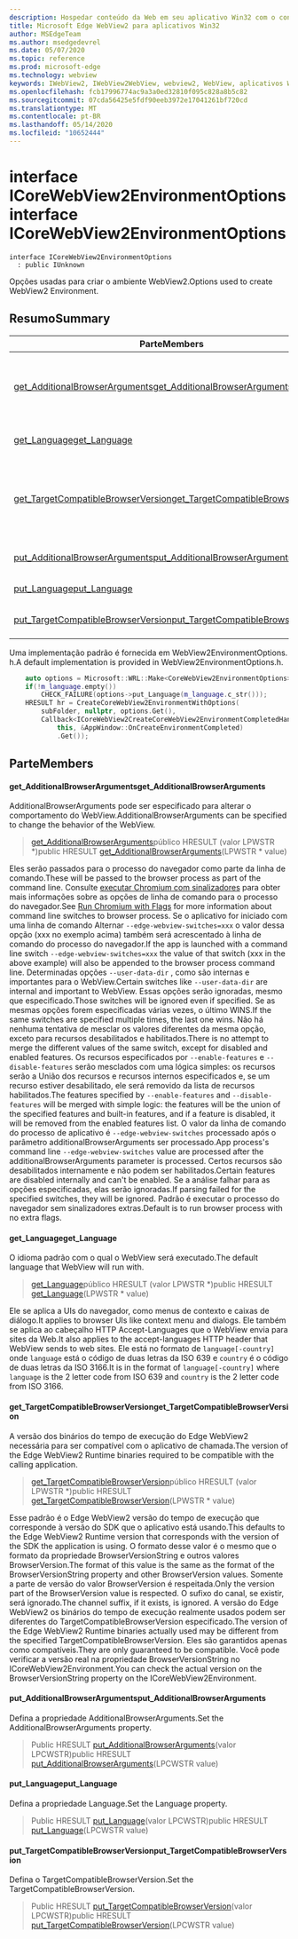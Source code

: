 ```yaml
---
description: Hospedar conteúdo da Web em seu aplicativo Win32 com o controle WebView2 do Microsoft Edge
title: Microsoft Edge WebView2 para aplicativos Win32
author: MSEdgeTeam
ms.author: msedgedevrel
ms.date: 05/07/2020
ms.topic: reference
ms.prod: microsoft-edge
ms.technology: webview
keywords: IWebView2, IWebView2WebView, webview2, WebView, aplicativos Win32, Win32, Edge, ICoreWebView2, ICoreWebView2Controller, controle do navegador, HTML Edge
ms.openlocfilehash: fcb17996774ac9a3a0ed32810f095c828a8b5c82
ms.sourcegitcommit: 07cda56425e5fdf90eeb3972e17041261bf720cd
ms.translationtype: MT
ms.contentlocale: pt-BR
ms.lasthandoff: 05/14/2020
ms.locfileid: "10652444"
---
```

# <span data-ttu-id="ca60e-104">interface ICoreWebView2EnvironmentOptions</span><span class="sxs-lookup"><span data-stu-id="ca60e-104">interface ICoreWebView2EnvironmentOptions</span></span> 

```
interface ICoreWebView2EnvironmentOptions
  : public IUnknown
```

<span data-ttu-id="ca60e-105">Opções usadas para criar o ambiente WebView2.</span><span class="sxs-lookup"><span data-stu-id="ca60e-105">Options used to create WebView2 Environment.</span></span>

## <span data-ttu-id="ca60e-106">Resumo</span><span class="sxs-lookup"><span data-stu-id="ca60e-106">Summary</span></span>

 <span data-ttu-id="ca60e-107">Parte</span><span class="sxs-lookup"><span data-stu-id="ca60e-107">Members</span></span>                        | <span data-ttu-id="ca60e-108">Descrições</span><span class="sxs-lookup"><span data-stu-id="ca60e-108">Descriptions</span></span>
--------------------------------|---------------------------------------------
[<span data-ttu-id="ca60e-109">get_AdditionalBrowserArguments</span><span class="sxs-lookup"><span data-stu-id="ca60e-109">get_AdditionalBrowserArguments</span></span>](#get_additionalbrowserarguments) | <span data-ttu-id="ca60e-110">AdditionalBrowserArguments pode ser especificado para alterar o comportamento do WebView.</span><span class="sxs-lookup"><span data-stu-id="ca60e-110">AdditionalBrowserArguments can be specified to change the behavior of the WebView.</span></span>
[<span data-ttu-id="ca60e-111">get_Language</span><span class="sxs-lookup"><span data-stu-id="ca60e-111">get_Language</span></span>](#get_language) | <span data-ttu-id="ca60e-112">O idioma padrão com o qual o WebView será executado.</span><span class="sxs-lookup"><span data-stu-id="ca60e-112">The default language that WebView will run with.</span></span>
[<span data-ttu-id="ca60e-113">get_TargetCompatibleBrowserVersion</span><span class="sxs-lookup"><span data-stu-id="ca60e-113">get_TargetCompatibleBrowserVersion</span></span>](#get_targetcompatiblebrowserversion) | <span data-ttu-id="ca60e-114">A versão dos binários do tempo de execução do Edge WebView2 necessária para ser compatível com o aplicativo de chamada.</span><span class="sxs-lookup"><span data-stu-id="ca60e-114">The version of the Edge WebView2 Runtime binaries required to be compatible with the calling application.</span></span>
[<span data-ttu-id="ca60e-115">put_AdditionalBrowserArguments</span><span class="sxs-lookup"><span data-stu-id="ca60e-115">put_AdditionalBrowserArguments</span></span>](#put_additionalbrowserarguments) | <span data-ttu-id="ca60e-116">Defina a propriedade AdditionalBrowserArguments.</span><span class="sxs-lookup"><span data-stu-id="ca60e-116">Set the AdditionalBrowserArguments property.</span></span>
[<span data-ttu-id="ca60e-117">put_Language</span><span class="sxs-lookup"><span data-stu-id="ca60e-117">put_Language</span></span>](#put_language) | <span data-ttu-id="ca60e-118">Defina a propriedade Language.</span><span class="sxs-lookup"><span data-stu-id="ca60e-118">Set the Language property.</span></span>
[<span data-ttu-id="ca60e-119">put_TargetCompatibleBrowserVersion</span><span class="sxs-lookup"><span data-stu-id="ca60e-119">put_TargetCompatibleBrowserVersion</span></span>](#put_targetcompatiblebrowserversion) | <span data-ttu-id="ca60e-120">Defina o TargetCompatibleBrowserVersion.</span><span class="sxs-lookup"><span data-stu-id="ca60e-120">Set the TargetCompatibleBrowserVersion.</span></span>

<span data-ttu-id="ca60e-121">Uma implementação padrão é fornecida em WebView2EnvironmentOptions. h.</span><span class="sxs-lookup"><span data-stu-id="ca60e-121">A default implementation is provided in WebView2EnvironmentOptions.h.</span></span>

```cpp
    auto options = Microsoft::WRL::Make<CoreWebView2EnvironmentOptions>();
    if(!m_language.empty())
        CHECK_FAILURE(options->put_Language(m_language.c_str()));
    HRESULT hr = CreateCoreWebView2EnvironmentWithOptions(
        subFolder, nullptr, options.Get(),
        Callback<ICoreWebView2CreateCoreWebView2EnvironmentCompletedHandler>(
            this, &AppWindow::OnCreateEnvironmentCompleted)
            .Get());
```

## <span data-ttu-id="ca60e-122">Parte</span><span class="sxs-lookup"><span data-stu-id="ca60e-122">Members</span></span>

#### <span data-ttu-id="ca60e-123">get_AdditionalBrowserArguments</span><span class="sxs-lookup"><span data-stu-id="ca60e-123">get_AdditionalBrowserArguments</span></span> 

<span data-ttu-id="ca60e-124">AdditionalBrowserArguments pode ser especificado para alterar o comportamento do WebView.</span><span class="sxs-lookup"><span data-stu-id="ca60e-124">AdditionalBrowserArguments can be specified to change the behavior of the WebView.</span></span>

> <span data-ttu-id="ca60e-125">[get_AdditionalBrowserArguments](#get_additionalbrowserarguments)público HRESULT (valor LPWSTR \*)</span><span class="sxs-lookup"><span data-stu-id="ca60e-125">public HRESULT [get_AdditionalBrowserArguments](#get_additionalbrowserarguments)(LPWSTR \* value)</span></span>

<span data-ttu-id="ca60e-126">Eles serão passados para o processo do navegador como parte da linha de comando.</span><span class="sxs-lookup"><span data-stu-id="ca60e-126">These will be passed to the browser process as part of the command line.</span></span> <span data-ttu-id="ca60e-127">Consulte [executar Chromium com sinalizadores](https://aka.ms/RunChromiumWithFlags) para obter mais informações sobre as opções de linha de comando para o processo do navegador.</span><span class="sxs-lookup"><span data-stu-id="ca60e-127">See [Run Chromium with Flags](https://aka.ms/RunChromiumWithFlags) for more information about command line switches to browser process.</span></span> <span data-ttu-id="ca60e-128">Se o aplicativo for iniciado com uma linha de comando Alternar `--edge-webview-switches=xxx` o valor dessa opção (xxx no exemplo acima) também será acrescentado à linha de comando do processo do navegador.</span><span class="sxs-lookup"><span data-stu-id="ca60e-128">If the app is launched with a command line switch `--edge-webview-switches=xxx` the value of that switch (xxx in the above example) will also be appended to the browser process command line.</span></span> <span data-ttu-id="ca60e-129">Determinadas opções `--user-data-dir` , como são internas e importantes para o WebView.</span><span class="sxs-lookup"><span data-stu-id="ca60e-129">Certain switches like `--user-data-dir` are internal and important to WebView.</span></span> <span data-ttu-id="ca60e-130">Essas opções serão ignoradas, mesmo que especificado.</span><span class="sxs-lookup"><span data-stu-id="ca60e-130">Those switches will be ignored even if specified.</span></span> <span data-ttu-id="ca60e-131">Se as mesmas opções forem especificadas várias vezes, o último WINS.</span><span class="sxs-lookup"><span data-stu-id="ca60e-131">If the same switches are specified multiple times, the last one wins.</span></span> <span data-ttu-id="ca60e-132">Não há nenhuma tentativa de mesclar os valores diferentes da mesma opção, exceto para recursos desabilitados e habilitados.</span><span class="sxs-lookup"><span data-stu-id="ca60e-132">There is no attempt to merge the different values of the same switch, except for disabled and enabled features.</span></span> <span data-ttu-id="ca60e-133">Os recursos especificados por `--enable-features` e `--disable-features` serão mesclados com uma lógica simples: os recursos serão a União dos recursos e recursos internos especificados e, se um recurso estiver desabilitado, ele será removido da lista de recursos habilitados.</span><span class="sxs-lookup"><span data-stu-id="ca60e-133">The features specified by `--enable-features` and `--disable-features` will be merged with simple logic: the features will be the union of the specified features and built-in features, and if a feature is disabled, it will be removed from the enabled features list.</span></span> <span data-ttu-id="ca60e-134">O valor da linha de comando do processo de aplicativo é `--edge-webview-switches` processado após o parâmetro additionalBrowserArguments ser processado.</span><span class="sxs-lookup"><span data-stu-id="ca60e-134">App process's command line `--edge-webview-switches` value are processed after the additionalBrowserArguments parameter is processed.</span></span> <span data-ttu-id="ca60e-135">Certos recursos são desabilitados internamente e não podem ser habilitados.</span><span class="sxs-lookup"><span data-stu-id="ca60e-135">Certain features are disabled internally and can't be enabled.</span></span> <span data-ttu-id="ca60e-136">Se a análise falhar para as opções especificadas, elas serão ignoradas.</span><span class="sxs-lookup"><span data-stu-id="ca60e-136">If parsing failed for the specified switches, they will be ignored.</span></span> <span data-ttu-id="ca60e-137">Padrão é executar o processo do navegador sem sinalizadores extras.</span><span class="sxs-lookup"><span data-stu-id="ca60e-137">Default is to run browser process with no extra flags.</span></span>

#### <span data-ttu-id="ca60e-138">get_Language</span><span class="sxs-lookup"><span data-stu-id="ca60e-138">get_Language</span></span> 

<span data-ttu-id="ca60e-139">O idioma padrão com o qual o WebView será executado.</span><span class="sxs-lookup"><span data-stu-id="ca60e-139">The default language that WebView will run with.</span></span>

> <span data-ttu-id="ca60e-140">[get_Language](#get_language)público HRESULT (valor LPWSTR \*)</span><span class="sxs-lookup"><span data-stu-id="ca60e-140">public HRESULT [get_Language](#get_language)(LPWSTR \* value)</span></span>

<span data-ttu-id="ca60e-141">Ele se aplica a UIs do navegador, como menus de contexto e caixas de diálogo.</span><span class="sxs-lookup"><span data-stu-id="ca60e-141">It applies to browser UIs like context menu and dialogs.</span></span> <span data-ttu-id="ca60e-142">Ele também se aplica ao cabeçalho HTTP Accept-Languages que o WebView envia para sites da Web.</span><span class="sxs-lookup"><span data-stu-id="ca60e-142">It also applies to the accept-languages HTTP header that WebView sends to web sites.</span></span> <span data-ttu-id="ca60e-143">Ele está no formato de `language[-country]` onde `language` está o código de duas letras da ISO 639 e `country` é o código de duas letras da ISO 3166.</span><span class="sxs-lookup"><span data-stu-id="ca60e-143">It is in the format of `language[-country]` where `language` is the 2 letter code from ISO 639 and `country` is the 2 letter code from ISO 3166.</span></span>

#### <span data-ttu-id="ca60e-144">get_TargetCompatibleBrowserVersion</span><span class="sxs-lookup"><span data-stu-id="ca60e-144">get_TargetCompatibleBrowserVersion</span></span> 

<span data-ttu-id="ca60e-145">A versão dos binários do tempo de execução do Edge WebView2 necessária para ser compatível com o aplicativo de chamada.</span><span class="sxs-lookup"><span data-stu-id="ca60e-145">The version of the Edge WebView2 Runtime binaries required to be compatible with the calling application.</span></span>

> <span data-ttu-id="ca60e-146">[get_TargetCompatibleBrowserVersion](#get_targetcompatiblebrowserversion)público HRESULT (valor LPWSTR \*)</span><span class="sxs-lookup"><span data-stu-id="ca60e-146">public HRESULT [get_TargetCompatibleBrowserVersion](#get_targetcompatiblebrowserversion)(LPWSTR \* value)</span></span>

<span data-ttu-id="ca60e-147">Esse padrão é o Edge WebView2 versão do tempo de execução que corresponde à versão do SDK que o aplicativo está usando.</span><span class="sxs-lookup"><span data-stu-id="ca60e-147">This defaults to the Edge WebView2 Runtime version that corresponds with the version of the SDK the application is using.</span></span> <span data-ttu-id="ca60e-148">O formato desse valor é o mesmo que o formato da propriedade BrowserVersionString e outros valores BrowserVersion.</span><span class="sxs-lookup"><span data-stu-id="ca60e-148">The format of this value is the same as the format of the BrowserVersionString property and other BrowserVersion values.</span></span> <span data-ttu-id="ca60e-149">Somente a parte de versão do valor BrowserVersion é respeitada.</span><span class="sxs-lookup"><span data-stu-id="ca60e-149">Only the version part of the BrowserVersion value is respected.</span></span> <span data-ttu-id="ca60e-150">O sufixo do canal, se existir, será ignorado.</span><span class="sxs-lookup"><span data-stu-id="ca60e-150">The channel suffix, if it exists, is ignored.</span></span> <span data-ttu-id="ca60e-151">A versão do Edge WebView2 os binários do tempo de execução realmente usados podem ser diferentes do TargetCompatibleBrowserVersion especificado.</span><span class="sxs-lookup"><span data-stu-id="ca60e-151">The version of the Edge WebView2 Runtime binaries actually used may be different from the specified TargetCompatibleBrowserVersion.</span></span> <span data-ttu-id="ca60e-152">Eles são garantidos apenas como compatíveis.</span><span class="sxs-lookup"><span data-stu-id="ca60e-152">They are only guaranteed to be compatible.</span></span> <span data-ttu-id="ca60e-153">Você pode verificar a versão real na propriedade BrowserVersionString no ICoreWebView2Environment.</span><span class="sxs-lookup"><span data-stu-id="ca60e-153">You can check the actual version on the BrowserVersionString property on the ICoreWebView2Environment.</span></span>

#### <span data-ttu-id="ca60e-154">put_AdditionalBrowserArguments</span><span class="sxs-lookup"><span data-stu-id="ca60e-154">put_AdditionalBrowserArguments</span></span> 

<span data-ttu-id="ca60e-155">Defina a propriedade AdditionalBrowserArguments.</span><span class="sxs-lookup"><span data-stu-id="ca60e-155">Set the AdditionalBrowserArguments property.</span></span>

> <span data-ttu-id="ca60e-156">Public HRESULT [put_AdditionalBrowserArguments](#put_additionalbrowserarguments)(valor LPCWSTR)</span><span class="sxs-lookup"><span data-stu-id="ca60e-156">public HRESULT [put_AdditionalBrowserArguments](#put_additionalbrowserarguments)(LPCWSTR value)</span></span>

#### <span data-ttu-id="ca60e-157">put_Language</span><span class="sxs-lookup"><span data-stu-id="ca60e-157">put_Language</span></span> 

<span data-ttu-id="ca60e-158">Defina a propriedade Language.</span><span class="sxs-lookup"><span data-stu-id="ca60e-158">Set the Language property.</span></span>

> <span data-ttu-id="ca60e-159">Public HRESULT [put_Language](#put_language)(valor LPCWSTR)</span><span class="sxs-lookup"><span data-stu-id="ca60e-159">public HRESULT [put_Language](#put_language)(LPCWSTR value)</span></span>

#### <span data-ttu-id="ca60e-160">put_TargetCompatibleBrowserVersion</span><span class="sxs-lookup"><span data-stu-id="ca60e-160">put_TargetCompatibleBrowserVersion</span></span> 

<span data-ttu-id="ca60e-161">Defina o TargetCompatibleBrowserVersion.</span><span class="sxs-lookup"><span data-stu-id="ca60e-161">Set the TargetCompatibleBrowserVersion.</span></span>

> <span data-ttu-id="ca60e-162">Public HRESULT [put_TargetCompatibleBrowserVersion](#put_targetcompatiblebrowserversion)(valor LPCWSTR)</span><span class="sxs-lookup"><span data-stu-id="ca60e-162">public HRESULT [put_TargetCompatibleBrowserVersion](#put_targetcompatiblebrowserversion)(LPCWSTR value)</span></span>

